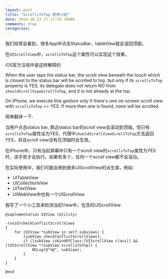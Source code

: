 ```yaml
---
layout: post
title: "ScrollsToTop 使用小结"
date: 2014-10-23 17:17:19 +0800
comments: true
categories: 
---
```


我们经常会看到，很多App中点击StatusBar，tableView就会滚回顶部。

在`UIScrollView`中，`scrollsToTop`这个属性可以实现这个效果。

iOS官方注视中是这样解释的

>
  When the user taps the status bar, the scroll view beneath the touch which is closest to the status bar will be scrolled to top, but only if its `scrollsToTop` property is YES, its delegate does not return NO from `shouldScrollViewScrollToTop`, and it is not already at the top.
>
  On iPhone, we execute this gesture only if there's one on-screen scroll view with `scrollsToTop` == YES. If more than one is found, none will be scrolled.

简单翻译一下:

>
  当用户点击status bar, 靠近status bar的scroll view会滚动到顶端。但只有 `scrollsToTop`属性设为YES，代理中`shouldScrollViewScrollToTop`方法返回YES，并且scroll view没有在顶端时会生效。
  >
  在iPhone中，只有当前屏幕中只有一个scroll view的`scrollsToTop`属性为YES时，该手势才会执行。如果有多个，任何一个scroll view都不会滚动。
  
在实际使用中，我们可能会用到很多UIScrollView的派生类，例如:

* UITableView
* UICollectionView
* UITextView
* UIWebView中也有一个UIScrollView

我写了一个小工具来检测当前View中，包含的UIScrollView

```objc
@implementation UIView (Utility)

-(void)checkConflictScrollViews
{
    for (UIView *subView in self.subviews) {
        [subView checkConflictScrollViews];
        if ([subView isKindOfClass:[UIScrollView class]] && [(UIScrollView *)subView scrollsToTop]) {
            NSLog(@"%@", subView);
        }
    }
}

@end
```
